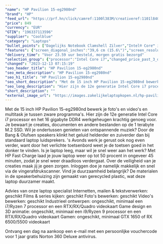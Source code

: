 ```yaml
---
"name": "HP Pavilion 15-eg2980nd"
"brand": "HP"
"feed_url": "https://prf.hn/click/camref:1100l383M/creativeref:1101l84031/destination:https%3A%2F%2Fwww.coolblue.nl%2Fproduct%2F926610"
"price": 849
"currency": "EUR"
"GTIN": "196337113596"
"supplier": "Coolblue"
"category": "Laptops"
"bullet_points": ["Dagelijks Notebook Clamshell Zilver","Intel® Core™ i7 i7-1255U 1,7 GHz","39,6 cm (15.6\") Full HD 1920 x 1080 Pixels IPS 16:9","16 GB DDR4-SDRAM 3200 MHz 2 x 8 GB","1 TB SSD","Intel Iris Xe Graphics","Wi-Fi 6 (802.11ax) Bluetooth 5.2","Lithium-Ion (Li-Ion) 41 Wh 45 W","Windows 11 Home"]
"features": {"screen_diagonal_inches":"39,6 cm (15.6\")","screen_resolution":"1920 x 1080 Pixels","processor_family":"Intel® Core™ i7","memory_size":"16 GB","memory_type":"DDR4-SDRAM","total_storage_space":"1 TB","operating_system":"Windows 11 Home","battery_capacity":"41 Wh","width":"360,2 mm","depth":"234 mm","height":"17,9 mm","weight":"1,74 kg"}
"delivery_time": "Voor 23.59 uur besteld, morgen gratis bezorgd"
"selection_group": {"processor":"Intel Core i7","changed_price_past_3_days":false,"product_family":"Pavilion"}
"changed": "2023-12-13 07:15:19"
"seo_header_title": "HP Pavilion 15-eg2980nd"
"seo_meta_description": "HP Pavilion 15-eg2980nd"
"seo_h1_title": "HP Pavilion 15-eg2980nd"
"seo_short_description": "Met de 15 inch HP Pavilion 15-eg2980nd bewerk je foto's en video's en multitask je tussen zware programma's."
"seo_long_description": "Hier zijn de 12e generatie Intel Core i7 processor en het 16 gigabyte DDR4 werkgeheugen krachtig genoeg voor. Je bewaart je creaties, documenten en andere bestanden op de 1 terabyte M. 2 SSD. Wil je ondertussen genieten van ontspannende muziek? Door de Bang & Olufsen speakers klinkt het geluid helderder en zuiverder dan bij standaard laptop luidsprekers. 's Avonds werk je gerust ook nog even verder, want door het verlichte toetsenbord weet je de toetsen goed in het donker te vinden. Is je laptop leeg, maar wil je snel weer aan het werk? Met HP Fast Charge laad je jouw laptop weer op tot 50 procent in ongeveer 45 minuten, zodat je snel weer draadloos verdergaat. Over de veiligheid van je creaties maak jij je geen zorgen. Inloggen doe je namelijk makkelijk en snel via de vingerafdrukscanner. Vind je duurzaamheid belangrijk? De materialen in de speakerbehuizing zijn gemaakt van gerecycled plastic, wat deze laptop duurzamer maakt. \r\n\r\nAdvies van onze laptop specialist\r\nInternetten, mailen & tekstverwerken: geschikt\r\nFilms & series kijken: geschikt\r\nFoto's bewerken: geschikt\r\nVideo's bewerken: geschikt\r\nIndustrieel ontwerpen: ongeschikt, minimaal een i7/Ryzen 7 processor en een RTX/RX/Quadro videokaart\r\nGame design en 3D animatie: ongeschikt, minimaal een i9/Ryzen 9 processor en een RTX/RX/Quadro videokaart\r\nGamen: ongeschikt, minimaal GTX 1650 of RX 6500/5500 videokaart\r\n \r\nOntvang een dag na aankoop een e-mail met een persoonlijke vouchercode voor 1 jaar gratis Norton 360 Deluxe antivirus."
"short_description": ""
"external_image_url": "https://images.zakelijkelaptopkopen.nl/hp-pavilion-15-eg2980nd.webp"
---
```


Met de 15 inch HP Pavilion 15-eg2980nd bewerk je foto's en video's en multitask je tussen zware programma's. Hier zijn de 12e generatie Intel Core i7 processor en het 16 gigabyte DDR4 werkgeheugen krachtig genoeg voor. Je bewaart je creaties, documenten en andere bestanden op de 1 terabyte M.2 SSD. Wil je ondertussen genieten van ontspannende muziek? Door de Bang & Olufsen speakers klinkt het geluid helderder en zuiverder dan bij standaard laptop luidsprekers. 's Avonds werk je gerust ook nog even verder, want door het verlichte toetsenbord weet je de toetsen goed in het donker te vinden. Is je laptop leeg, maar wil je snel weer aan het werk? Met HP Fast Charge laad je jouw laptop weer op tot 50 procent in ongeveer 45 minuten, zodat je snel weer draadloos verdergaat. Over de veiligheid van je creaties maak jij je geen zorgen. Inloggen doe je namelijk makkelijk en snel via de vingerafdrukscanner. Vind je duurzaamheid belangrijk? De materialen in de speakerbehuizing zijn gemaakt van gerecycled plastic, wat deze laptop duurzamer maakt.

Advies van onze laptop specialist
Internetten, mailen & tekstverwerken: geschikt
Films & series kijken: geschikt
Foto's bewerken: geschikt
Video's bewerken: geschikt
Industrieel ontwerpen: ongeschikt, minimaal een i7/Ryzen 7 processor en een RTX/RX/Quadro videokaart
Game design en 3D animatie: ongeschikt, minimaal een i9/Ryzen 9 processor en een RTX/RX/Quadro videokaart
Gamen: ongeschikt, minimaal GTX 1650 of RX 6500/5500 videokaart
 
Ontvang een dag na aankoop een e-mail met een persoonlijke vouchercode voor 1 jaar gratis Norton 360 Deluxe antivirus.